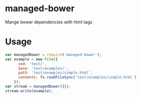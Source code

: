 # managed-bower
Mange bower dependencies with html tags

# Usage

```javascript
var managedBower = require('managed-bower');
var example = new File({
	  ced: 'test/',
	  base: 'test/examples/',
	  path: 'test/examples/simple.html',
	  contents: fs.readFileSync('test/examples/simple.html')
	});
var stream = managedBower({});
stream.write(example);
```
